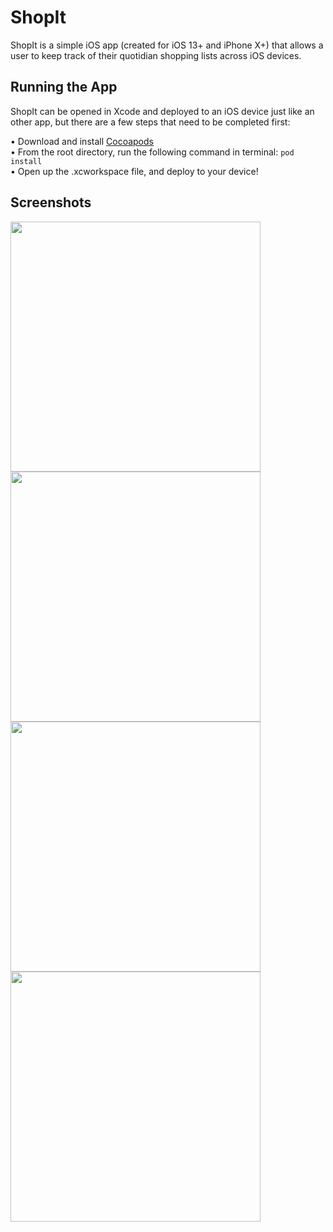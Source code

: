 # ShopIt

ShopIt is a simple iOS app (created for iOS 13+ and iPhone X+) that allows a user to keep track of their quotidian shopping lists across iOS devices.

## Running the App

ShopIt can be opened in Xcode and deployed to an iOS device just like an other app, but there are a few steps that need to be completed first:

• Download and install [Cocoapods](http://cocoapods.org/)  
• From the root directory, run the following command in terminal:
`pod install`  
• Open up the .xcworkspace file, and deploy to your device!

## Screenshots

<img src="Screenshots/login.png" width="400"> <img src="Screenshots/lists.png" width="400">
<img src="Screenshots/sunday_list.png" width="400"> <img src="Screenshots/account.png" width="400">
